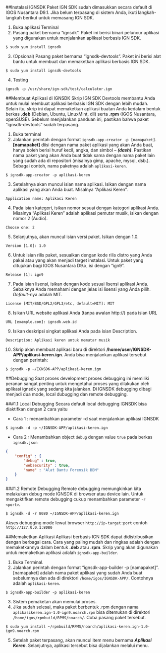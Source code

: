 ##Instalasi IGNSDK
Paket IGN SDK sudah dimasukkan secara default di IGOS Nusantara D9.1. Jika belum terpasang di
sistem Anda, ikuti langkah-langkah berikut untuk memasang IGN SDK.

1. Buka aplikasi Terminal
2. Pasang paket bernama “ignsdk”. Paket ini berisi binari peluncur aplikasi yang digunakan untuk
menjalankan aplikasi berbasis IGN SDK.
~~~
$ sudo yum install ignsdk
~~~
3. (Opsional) Pasang paket bernama “ignsdk-devtools”. Paket ini berisi alat bantu untuk membuat
dan memaketkan aplikasi berbasis IGN SDK.
~~~
$ sudo yum install ignsdk-devtools
~~~
4. Testing
~~~
ignsdk -p /usr/share/ign-sdk/test/calculator.ign
~~~

##Membuat Aplikasi di IGNSDK
Skrip IGN SDK Devtools membantu Anda untuk mulai membuat aplikasi berbasis IGN SDK dengan
lebih mudah. Selain itu, skrip ini dapat memaketkan aplikasi buatan Anda kedalam bentuk berkas **.deb**
(Debian, Ubuntu, LinuxMint, dll) serta **.rpm** (IGOS Nusantara, openSUSE). Sebelum menjalankan
panduan ini, pastikan bahwa paket “ignsdk-devtools” sudah terpasang.

1. Buka terminal
2. Jalankan perintah dengan format `ignsdk-app-creator -p [namapaket]`. **[namapaket]** diisi
dengan nama paket aplikasi yang akan Anda buat, hanya boleh berisi huruf kecil, angka, dan
simbol – ***(dash)***. Pastikan nama paket yang akan Anda buat tidak sama dengan nama paket lain
yang sudah ada di repositori (misalnya gimp, apache, mysql, dsb.). Sebagai contoh, nama
paketnya adalah `aplikasi-keren`.
~~~
$ ignsdk-app-creator -p aplikasi-keren
~~~
3. Setelahnya akan muncul isian nama aplikasi. Isikan dengan nama aplikasi yang akan Anda buat.
Misalnya “Aplikasi Keren”.
~~~
Application name: Aplikasi Keren
~~~
4. Pada isian kategori, isikan nomor sesuai dengan kategori aplikasi Anda. Misalnya “Aplikasi
Keren” adalah aplikasi pemutar musik, isikan dengan nomor 2 (Audio).
~~~
Choose one: 2
~~~
5. Selanjutnya, akan muncul isian versi paket. Isikan dengan 1.0.
~~~
Version [1.0]: 1.0
~~~
6. Untuk isian rilis paket, sesuaikan dengan kode rilis distro yang Anda pakai atau yang akan
menjadi target instalasi. Untuk paket yang ditujukan bagi IGOS Nusantara D9.x, isi dengan
“ign9”.
~~~
Release [1]: ign9
~~~
7. Pada isian lisensi, isikan dengan kode sesuai lisensi aplikasi Anda. Sebaiknya Anda memahami
dengan jelas isi lisensi yang Anda pilih. *Default*-nya adalah MIT.
~~~
License [MIT/BSD/GPL2/GPL3/etc, default=MIT]: MIT
~~~
8. Isikan URL website aplikasi Anda (tanpa awalan http://) pada isian URL
~~~
URL [example.com]: ignsdk.web.id
~~~
9. Isikan deskripsi singkat aplikasi Anda pada isian Description.
~~~
Description: Aplikasi keren untuk memutar musik
~~~
10. Skrip akan membuat aplikasi baru di direktori **/home/user/IGNSDK-APP/aplikasi-keren.ign**.
Anda bisa menjalankan aplikasi tersebut dengan perintah:
~~~
$ ignsdk -p ~/IGNSDK-APP/aplikasi-keren.ign
~~~

##Debugging
Saat proses development proses debugging ini memiliki peranan sangat penting untuk mengetahui proses yang dilakukan oleh aplikasi ignsdk yang sedang kita jalankan. Di IGNSDK debugging dibagi menjadi dua mode, local dubugging dan remote debugging.

###1.1 Local Debugging
Secara default local debugging IGNSDK bisa diaktifkan dengan 2 cara yaitu
* Cara 1 : menambahkan parameter -d saat menjalankan aplikasi IGNSDK
~~~
$ ignsdk -d -p ~/IGNSDK-APP/aplikasi-keren.ign
~~~
* Cara 2 : Menambahkan object `debug` dengan value `true` pada berkas `ignsdk.json`
~~~json
{
    "config" : {
		"debug" : true,
		"websecurity" : true,
		"name" : "Alat Bantu Forensik BBM"
    }
}
~~~

###1.2 Remote Debugging
Remote debugging memungkinkan kita melakukan debug mode IGNSDK di browser atau device lain. Untuk mengaktifkan remote debugging cukup menambahkan parameter `-r <port>`.
~~~
$ ignsdk -d -r 8080 ~/IGNSDK-APP/aplikasi-keren.ign
~~~
Akses debugging mode lewat browser `http://ip-target:port` contoh `http://127.0.0.1:8080`

##Memaketkan Aplikasi
Aplikasi berbasis IGN SDK dapat didistribusikan dengan berbagai cara. Cara yang paling mudah dan
ringkas adalah dengan memaketkannya dalam bentuk **.deb** atau **.rpm**. Skrip yang akan digunakan
untuk memaketkan aplikasi adalah `ignsdk-app-builder`.
1. Buka Terminal.
2. Jalankan perintah dengan format “ignsdk-app-builder -p [namapaket]”. [namapaket]
adalah nama paket aplikasi yang sudah Anda buat sebelumnya dan ada di direktori
`/home/igos/IGNSDK-APP/`. Contohnya adalah `aplikasi-keren`.
~~~
$ ignsdk-app-builder -p aplikasi-keren
~~~
3. Sistem pemaketan akan memulai proses.
4. Jika sudah selesai, maka paket berbentuk .rpm dengan nama `aplikasikeren.ign-1.0-ign9.noarch.rpm`
bisa ditemukan di direktori
`/home/igos/rpmbuild/RPMS/noarch/`. Coba pasang paket tersebut.
~~~
$ sudo yum install ~/rpmbuild/RPMS/noarch/aplikasi-keren.ign-1.0-ign9.noarch.rpm
~~~
5. Setelah paket terpasang, akan muncul item menu bernama ***Aplikasi Keren***. Selanjutnya,
aplikasi tersebut bisa dijalankan melalui menu.
